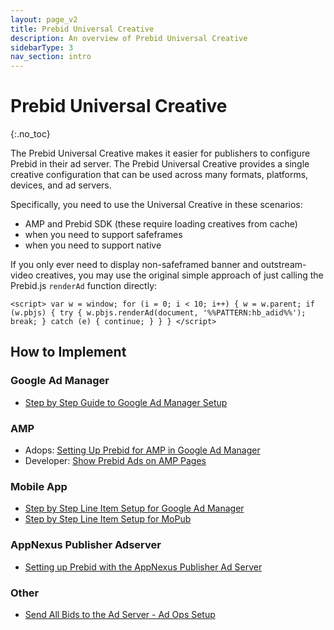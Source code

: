 ```yaml
---
layout: page_v2
title: Prebid Universal Creative
description: An overview of Prebid Universal Creative
sidebarType: 3
nav_section: intro
---
```


<div class="bs-docs-section" markdown="1">

# Prebid Universal Creative
{:.no_toc}

The Prebid Universal Creative makes it easier for publishers to configure Prebid in their ad server. The Prebid Universal Creative provides a single creative configuration that can be used across many formats, platforms, devices, and ad servers.

Specifically, you need to use the Universal Creative in these scenarios:

- AMP and Prebid SDK (these require loading creatives from cache)
- when you need to support safeframes
- when you need to support native

If you only ever need to display non-safeframed banner and outstream-video creatives, you may use
the original simple approach of just calling the Prebid.js `renderAd` function directly:

```
<script> var w = window; for (i = 0; i < 10; i++) { w = w.parent; if (w.pbjs) { try { w.pbjs.renderAd(document, '%%PATTERN:hb_adid%%'); break; } catch (e) { continue; } } } </script>
```

## How to Implement

### Google Ad Manager

- [Step by Step Guide to Google Ad Manager Setup]({{site.baseurl}}/adops/step-by-step.html)

### AMP

- Adops: [Setting Up Prebid for AMP in Google Ad Manager]({{site.baseurl}}/adops/setting-up-prebid-for-amp-in-dfp.html)
- Developer: [Show Prebid Ads on AMP Pages]({{site.baseurl}}/dev-docs/show-prebid-ads-on-amp-pages.html)

### Mobile App

- [Step by Step Line Item Setup for Google Ad Manager]({{site.baseurl}}/prebid-mobile/adops-line-item-setup-dfp.html)
- [Step by Step Line Item Setup for MoPub]({{site.baseurl}}/prebid-mobile/adops-line-item-setup-mopub.html)

### AppNexus Publisher Adserver

- [Setting up Prebid with the AppNexus Publisher Ad Server]({{site.baseurl}}/adops/setting-up-prebid-with-the-appnexus-ad-server.html)

### Other
- [Send All Bids to the Ad Server - Ad Ops Setup]({{site.baseurl}}/adops/send-all-bids-adops.html)
